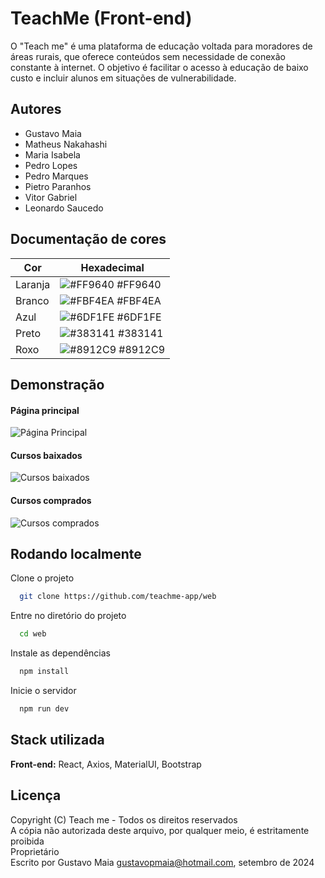 # TeachMe (Front-end)

O "Teach me" é uma plataforma de educação voltada para moradores de áreas rurais, que oferece conteúdos sem necessidade de conexão constante à internet. O objetivo é facilitar o acesso à educação de baixo custo e incluir alunos em situações de vulnerabilidade.

## Autores

- Gustavo Maia
- Matheus Nakahashi
- Maria Isabela
- Pedro Lopes
- Pedro Marques
- Pietro Paranhos
- Vitor Gabriel
- Leonardo Saucedo

## Documentação de cores

| Cor     | Hexadecimal                                                      |
| ------- | ---------------------------------------------------------------- |
| Laranja | ![#FF9640](https://via.placeholder.com/10/ff9640?text=+) #FF9640 |
| Branco  | ![#FBF4EA](https://via.placeholder.com/10/fbf4ea?text=+) #FBF4EA |
| Azul    | ![#6DF1FE](https://via.placeholder.com/10/6df1fe?text=+) #6DF1FE |
| Preto   | ![#383141](https://via.placeholder.com/10/383141?text=+) #383141 |
| Roxo    | ![#8912C9](https://via.placeholder.com/10/8912c9?text=+) #8912C9 |

## Demonstração

#### Página principal

![Página Principal](https://i.ibb.co/CHTY0yY/image.png)

#### Cursos baixados

![Cursos baixados](https://i.ibb.co/FV7sr5b/image.png)

#### Cursos comprados

![Cursos comprados](https://i.ibb.co/N9NND0X/image.png)

## Rodando localmente

Clone o projeto

```bash
  git clone https://github.com/teachme-app/web
```

Entre no diretório do projeto

```bash
  cd web
```

Instale as dependências

```bash
  npm install
```

Inicie o servidor

```bash
  npm run dev
```

## Stack utilizada

**Front-end:** React, Axios, MaterialUI, Bootstrap

## Licença

Copyright (C) Teach me - Todos os direitos reservados \
A cópia não autorizada deste arquivo, por qualquer meio, é estritamente proibida \
Proprietário \
Escrito por Gustavo Maia <gustavopmaia@hotmail.com>, setembro de 2024

